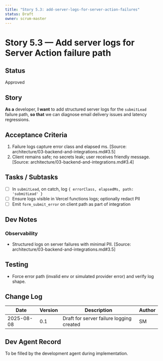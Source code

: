 ```yaml
---
title: "Story 5.3: add-server-logs-for-server-action-failures"
status: Draft
owner: scrum-master
---
```


# Story 5.3 — Add server logs for Server Action failure path

## Status
Approved

## Story
**As a** developer,
**I want** to add structured server logs for the `submitLead` failure path,
**so that** we can diagnose email delivery issues and latency regressions.

## Acceptance Criteria
1. Failure logs capture error class and elapsed ms. [Source: architecture/03-backend-and-integrations.md#3.5]
2. Client remains safe; no secrets leak; user receives friendly message. [Source: architecture/03-backend-and-integrations.md#3.4]

## Tasks / Subtasks
- [ ] In `submitLead`, on catch, log `{ errorClass, elapsedMs, path: 'submitLead' }`
- [ ] Ensure logs visible in Vercel functions logs; optionally redact PII
- [ ] Emit `form_submit_error` on client path as part of integration

## Dev Notes

### Observability
- Structured logs on server failures with minimal PII. [Source: architecture/03-backend-and-integrations.md#3.5]

## Testing
- Force error path (invalid env or simulated provider error) and verify log shape.

## Change Log
| Date       | Version | Description                                       | Author |
|------------|---------|---------------------------------------------------|--------|
| 2025-08-08 | 0.1     | Draft for server failure logging created          | SM     |

## Dev Agent Record
To be filled by the development agent during implementation.


